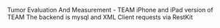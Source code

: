 Tumor Evaluation And Measurement - TEAM
iPhone and iPad version of TEAM
The backend is mysql and XML
Client requests via RestKit
